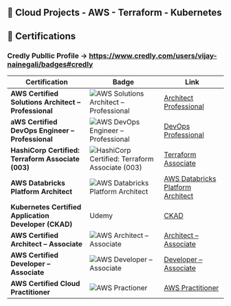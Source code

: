 ## 🚀 Cloud Projects - AWS - Terraform - Kubernetes







## 🏅 Certifications 






### Credly Publlic Profile -> https://www.credly.com/users/vijay-nainegali/badges#credly



| Certification | Badge | Link |
|---------------|-------|------|
|**AWS Certified Solutions Architect – Professional**|![AWS Solutions Architect – Professional](https://images.credly.com/size/12x120/images/2d84e428-9078-49b6-a804-13c15383d0de/image.png) |[Architect Professional](https://www.credly.com/badges/5bb819bc-ae9f-4546-b472-064949b49a4c/public_url)
|**aWS Certified DevOps Engineer – Professional**|![AWS DevOps Engineer – Professional](https://images.credly.com/size/110x110/images/bd31ef42-d460-493e-8503-39592aaf0458/image.png)|[DevOps Professional](https://www.credly.com/badges/07282de3-19b9-496e-acc7-25a31a01665e/public_url)
|**HashiCorp Certified: Terraform Associate (003)**|![HashiCorp Certified: Terraform Associate (003)](https://images.credly.com/size/110x110/images/0dc62494-dc94-469a-83af-e35309f27356/blob)|[Terraform Associate](https://www.credly.com/badges/e5da1168-fc4c-472d-bab7-d8c46d125e79/public_url)
|**AWS Databricks Platform Architect**|![AWS Databricks Platform Architect](https://api.accredible.com/v1/frontend/credential_website_embed_image/badge/162433800)|[AWS Databricks Platform Architect](https://credentials.databricks.com/ea979343-030d-4481-b670-9a296700d9bc?record_view=true)
|**Kubernetes Certified Application Developer (CKAD)**| Udemy |[CKAD](https://www.udemy.com/certificate/UC-919f5657-7d7f-46d1-9282-fd414efb70ca/)
|**AWS Certified Architect – Associate**|![AWS Architect – Associate](https://images.credly.com/size/110x110/images/0e284c3f-5164-4b21-8660-0d84737941bc/image.png)|[Architect – Associate](https://www.credly.com/badges/28bfdb72-4758-4606-a3a2-7e714ec878da/public_url)
|**AWS Certified Developer – Associate**|![AWS Developer – Associate](https://images.credly.com/size/110x110/images/b9feab85-1a43-4f6c-99a5-631b88d5461b/image.png)|[Developer – Associate](https://www.credly.com/badges/bad31d88-dfb7-4af5-b35b-6b686e7366ea/public_url)
|**AWS Certified Cloud Practitioner**|![AWS Practioner](https://images.credly.com/size/110x110/images/00634f82-b07f-4bbd-a6bb-53de397fc3a6/image.png)|[AWS Practitioner](https://www.credly.com/badges/2ca794d0-67ae-4ba4-bbce-eb0ba8f64eb5/public_url)




            






